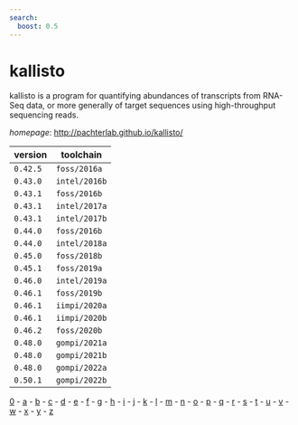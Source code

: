 ```yaml
---
search:
  boost: 0.5
---
```

# kallisto

kallisto is a program for quantifying abundances of transcripts from RNA-Seq data, or more generally  of target sequences using high-throughput sequencing reads.

*homepage*: <http://pachterlab.github.io/kallisto/>

version | toolchain
--------|----------
``0.42.5`` | ``foss/2016a``
``0.43.0`` | ``intel/2016b``
``0.43.1`` | ``foss/2016b``
``0.43.1`` | ``intel/2017a``
``0.43.1`` | ``intel/2017b``
``0.44.0`` | ``foss/2016b``
``0.44.0`` | ``intel/2018a``
``0.45.0`` | ``foss/2018b``
``0.45.1`` | ``foss/2019a``
``0.46.0`` | ``intel/2019a``
``0.46.1`` | ``foss/2019b``
``0.46.1`` | ``iimpi/2020a``
``0.46.1`` | ``iimpi/2020b``
``0.46.2`` | ``foss/2020b``
``0.48.0`` | ``gompi/2021a``
``0.48.0`` | ``gompi/2021b``
``0.48.0`` | ``gompi/2022a``
``0.50.1`` | ``gompi/2022b``

[0](../0/index.md) - [a](../a/index.md) - [b](../b/index.md) - [c](../c/index.md) - [d](../d/index.md) - [e](../e/index.md) - [f](../f/index.md) - [g](../g/index.md) - [h](../h/index.md) - [i](../i/index.md) - [j](../j/index.md) - [k](../k/index.md) - [l](../l/index.md) - [m](../m/index.md) - [n](../n/index.md) - [o](../o/index.md) - [p](../p/index.md) - [q](../q/index.md) - [r](../r/index.md) - [s](../s/index.md) - [t](../t/index.md) - [u](../u/index.md) - [v](../v/index.md) - [w](../w/index.md) - [x](../x/index.md) - [y](../y/index.md) - [z](../z/index.md)

